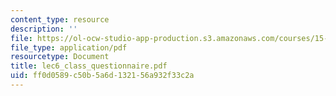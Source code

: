 ```yaml
---
content_type: resource
description: ''
file: https://ol-ocw-studio-app-production.s3.amazonaws.com/courses/15-667-negotiation-and-conflict-management-spring-2001/ff0d0589c50b5a6d132156a932f33c2a_lec6_class_questionnaire.pdf
file_type: application/pdf
resourcetype: Document
title: lec6_class_questionnaire.pdf
uid: ff0d0589-c50b-5a6d-1321-56a932f33c2a
---
```

